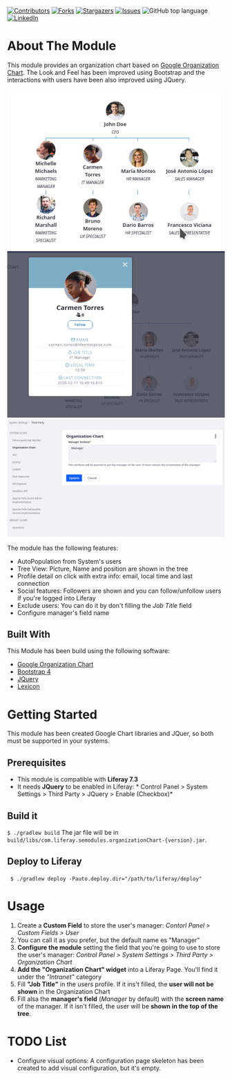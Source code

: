 [![Contributors][contributors-shield]][contributors-url]
[![Forks][forks-shield]][forks-url]
[![Stargazers][stars-shield]][stars-url]
[![Issues][issues-shield]][issues-url]
![GitHub top language][top-lenguage-shield]
[![LinkedIn][linkedin-shield]][linkedin-url]

# About The Module

This module provides an organization chart based on [Google Organization Chart](https://developers.google.com/chart/interactive/docs/gallery/orgchart). The Look and Feel has been improved using Bootstrap and the interactions with users have been also improved using JQuery. 

![Overview][overview-img]
![Detail][detail-img]
![Organization Chart Config][config-img]

The module has the following features:

 * AutoPopulation from System's users
 * Tree View: Picture, Name and position are shown in the tree
 * Profile detail on click with extra info: email, local time and last connection
 * Social features: Followers are shown and you can follow/unfollow users if you're logged into Liferay
 * Exclude users: You can do it by don't filling the *Job Title* field
 * Configure manager's field name

## Built With

This Module has been build using the following software:
* [Google Organization Chart](https://developers.google.com/chart/interactive/docs/gallery/orgchart)
* [Bootstrap 4](https://getbootstrap.com)
* [JQuery](https://jquery.com)
* [Lexicon](https://liferay.design/lexicon/)

# Getting Started

This module has been created Google Chart libraries and JQuer, so both must be supported in your systems.

## Prerequisites

* This module is compatible with **Liferay 7.3**
* It needs **JQuery** to be enabled in Liferay: * Control Panel > System Settings > Third Party > JQuery > Enable (Checkbox)*
  
## Build it
` $ ./gradlew build `
The jar file will be in `build/libs/com.liferay.semodules.organizationChart-{version}.jar`.

## Deploy to Liferay
` $ ./gradlew deploy -Pauto.deploy.dir="/path/to/liferay/deploy"`

# Usage

1. Create a **Custom Field** to store the user's manager: *Contorl Panel > Custom Fields > User*
2. You can call it as you prefer, but the default name es "Manager"
3. **Configure the module** setting the field that you're going to use to store the user's manager: *Control Panel > System Settings > Third Party >  Organization Chart*
4. **Add the "Organization Chart" widget** into a Liferay Page. You'll find it under the *"Intranet"* category
5. Fill **"Job Title"** in the users profile. If it ins't filled, the **user will not be shown** in the Organization Chart
6. Fill alsa the **manager's field** (*Manager* by default) with the **screen name** of the manager. If it isn't filled, the user will be **shown in the top of the tree**.
	

# TODO List

* Configure visual options: A configuration page skeleton has been created to add visual configuration, but it's empty.

<!-- MARKDOWN LINKS & IMAGES -->
[contributors-shield]: https://img.shields.io/github/contributors/martin-dominguez/liferay-modules.svg
[contributors-url]: https://github.com/martin-dominguez/liferay-modules/graphs/contributors
[forks-shield]: https://img.shields.io/github/forks/martin-dominguez/liferay-modules.svg
[forks-url]: https://github.com/martin-dominguez/liferay-modules/network/members
[stars-shield]: https://img.shields.io/github/stars/martin-dominguez/liferay-modules.svg
[stars-url]: https://github.com/martin-dominguez/liferay-modules/stargazers
[issues-shield]: https://img.shields.io/github/issues/martin-dominguez/liferay-modules.svg
[issues-url]: https://github.com/martin-dominguez/liferay-modules/issues
[top-lenguage-shield]: https://img.shields.io/github/languages/top/martin-dominguez/liferay-modules
[linkedin-shield]: https://img.shields.io/badge/-LinkedIn-black.svg?logo=linkedin&colorB=555
[linkedin-url]: https://linkedin.com/in/-martin-dominguez/
[overview-img]: doc-images/orgchart1.png
[detail-img]: doc-images/orgchart2.png
[config-img]: doc-images/orgchart3.png